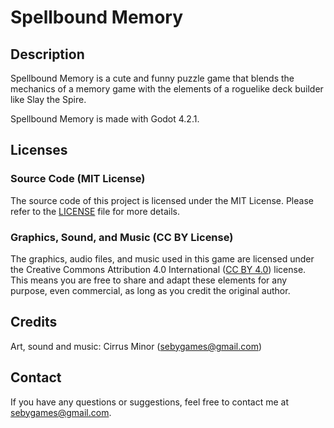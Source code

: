 
# Spellbound Memory

## Description
Spellbound Memory is a cute and funny puzzle game that blends the mechanics of a memory game with the  elements of a roguelike deck builder like Slay the Spire.

Spellbound Memory is made with Godot 4.2.1.

## Licenses

### Source Code (MIT License)
The source code of this project is licensed under the MIT License. Please refer to the [LICENSE](./LICENSE) file for more details.

### Graphics, Sound, and Music (CC BY License)
The graphics, audio files, and music used in this game are licensed under the Creative Commons Attribution 4.0 International ([CC BY 4.0](https://creativecommons.org/licenses/by/4.0/)) license. This means you are free to share and adapt these elements for any purpose, even commercial, as long as you credit the original author.

## Credits
Art, sound and music: Cirrus Minor (sebygames@gmail.com)

## Contact
If you have any questions or suggestions, feel free to contact me at sebygames@gmail.com.